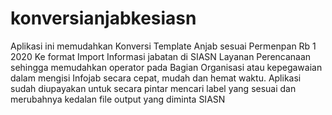 # konversianjabkesiasn
Aplikasi ini memudahkan Konversi Template Anjab sesuai Permenpan Rb 1 2020 Ke format Import Informasi jabatan di SIASN Layanan Perencanaan sehingga memudahkan operator pada Bagian Organisasi atau kepegawaian dalam mengisi Infojab secara cepat, mudah dan hemat waktu.
Aplikasi sudah diupayakan untuk secara pintar mencari label yang sesuai dan merubahnya kedalan file output yang diminta SIASN

